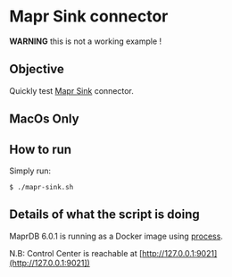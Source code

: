 # Mapr Sink connector

**WARNING** this is not a working example !

## Objective

Quickly test [Mapr Sink](https://docs.confluent.io/current/connect/kafka-connect-maprdb/index.html#mapr-db-sink-connector-for-cp) connector.

## MacOs Only



## How to run

Simply run:

```
$ ./mapr-sink.sh
```

## Details of what the script is doing

MaprDB 6.0.1 is running as a Docker image using [process](https://mapr.com/docs/60/MapRContainerDevelopers/RunMapRContainerDevelopers.html).


N.B: Control Center is reachable at [http://127.0.0.1:9021](http://127.0.0.1:9021])
